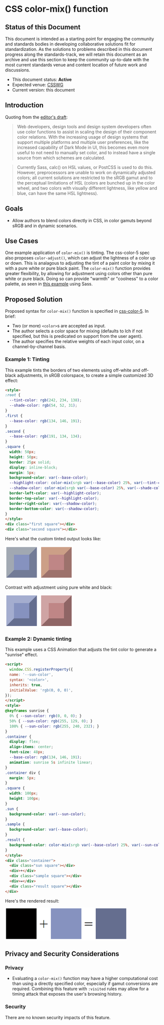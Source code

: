 # CSS color-mix() function

## Status of this Document
This document is intended as a starting point for engaging the community and standards bodies in developing collaborative solutions fit for standardization. As the solutions to
problems described in this document progress along the standards-track, we will retain this document as an archive and use this section to keep the community up-to-date with the
most current standards venue and content location of future work and discussions.
* This document status: **Active**
* Expected venue: [CSSWG](https://drafts.csswg.org/)
* Current version: this document

## Introduction

Quoting from the [editor's draft](https://drafts.csswg.org/css-color-5/#intro):
> Web developers, design tools and design system developers often use color functions to assist in scaling the design of their component color relations. With the increasing
usage of design systems that support multiple platforms and multiple user preferences, like the increased capability of Dark Mode in UI, this becomes even more useful to not
need to manually set color, and to instead have a single source from which schemes are calculated.

> Currently Sass, calc() on HSL values, or PostCSS is used to do this. However, preprocessors are unable to work on dynamically adjusted colors; all current solutions are
restricted to the sRGB gamut and to the perceptual limitations of HSL (colors are bunched up in the color wheel, and two colors with visually different lightness, like yellow
and blue, can have the same HSL lightness).

## Goals

* Allow authors to blend colors directly in CSS, in color gamuts beyond sRGB and in dynamic scenarios.

## Use Cases

One example application of `color-mix()` is tinting. The css-color-5 spec also proposes `color-adjust()`, which can adjust the lightness of a color up or down. This is
analagous to adjusting the tint of a paint color by mixing it with a pure white or pure black paint. The `color-mix()` function provides greater flexibility, by allowing for
adjustment using colors other than pure white or pure black. Doing so can provide "warmth" or "coolness" to a color palette, as seen in
[this example](https://alistapart.com/article/mixing-color-for-the-web-with-sass/#section5) using Sass.

## Proposed Solution

Proposed syntax for `color-mix()` function is specified in [css-color-5](https://drafts.csswg.org/css-color-5/#color-mix). In brief:
- Two (or more) `<color>`s are accepted as input.
- The author selects a color space for mixing (defaults to lch if not specified, but this is predicated on support from the user agent).
- The author specifies the relative weights of each input color, on a channel-by-channel basis.

### Example 1: Tinting

This example tints the borders of two elements using off-white and off-black adjustments, in sRGB colorspace, to create a simple customized 3D effect:

``` html
<style>
:root {
  --tint-color: rgb(242, 234, 138);
  --shade-color: rgb(54, 52, 31);
}
.first {
  --base-color: rgb(134, 146, 191);
}
.second {
  --base-color: rgb(191, 134, 134);
}
.square {
  width: 50px;
  height: 50px;
  border: 25px solid;
  display: inline-block;
  margin: 5px;
  background-color: var(--base-color);
  --highlight-color: color-mix(srgb var(--base-color) 25%, var(--tint-color));
  --shadow-color: color-mix(srgb var(--base-color) 25%, var(--shade-color));
  border-left-color: var(--highlight-color);
  border-top-color: var(--highlight-color);
  border-right-color: var(--shadow-color);
  border-bottom-color: var(--shadow-color);
}
</style>
<div class="first square"></div>
<div class="second square"></div>
```

Here's what the custom tinted output looks like:

![Rendered markup of squares tinted with color-mix](color-mix-squares.png)

Contrast with adjustment using pure white and black:

![Rendered markup of squares tinted with pure white and black](pure-tint-squares.png)

### Example 2: Dynamic tinting

This example uses a CSS Animation that adjusts the tint color to generate a "sunrise" effect.

``` html
<script>
  window.CSS.registerProperty({
  name: '--sun-color',
  syntax: '<color>',
  inherits: true,
  initialValue: 'rgb(0, 0, 0)',
});
</script>
<style>
@keyframes sunrise {
  0% { --sun-color: rgb(0, 0, 0); }
  50% { --sun-color: rgb(255, 129, 0); }
  100% { --sun-color: rgb(255, 240, 232); }
}
.container {
  display: flex;
  align-items: center;
  font-size: 48px;
  --base-color: rgb(134, 146, 191);
  animation: sunrise 5s infinite linear;
}
.container div {
  margin: 5px;
}
.square {
  width: 100px;
  height: 100px;
}
.sun {
  background-color: var(--sun-color);
}
.sample {
  background-color: var(--base-color);
}
.result {
  background-color: color-mix(srgb var(--base-color) 25%, var(--sun-color));
}
</style>
<div class="container">
  <div class="sun square"></div>
  <div>+</div>
  <div class="sample square"></div>
  <div>=</div>
  <div class="result square"></div>
</div>
```

Here's the rendered result:

![Rendered markup of squares tinted with animated "sun" color](sunrise.gif)


## Privacy and Security Considerations

### Privacy

* Evaluating a `color-mix()` function may have a higher computational cost than using a directly specified color, especially if gamut conversions are required. Combining this
feature with `:visited` rules may allow for a timing attack that exposes the user's browsing history.

### Security

There are no known security impacts of this feature.
